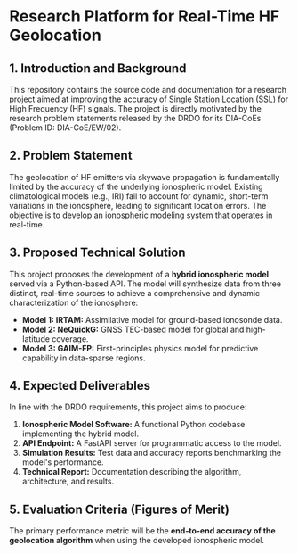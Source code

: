 
# Research Platform for Real-Time HF Geolocation

## 1. Introduction and Background

This repository contains the source code and documentation for a research project aimed at improving the accuracy of Single Station Location (SSL) for High Frequency (HF) signals. The project is directly motivated by the research problem statements released by the DRDO for its DIA-CoEs (Problem ID: DIA-CoE/EW/02).

## 2. Problem Statement

The geolocation of HF emitters via skywave propagation is fundamentally limited by the accuracy of the underlying ionospheric model. Existing climatological models (e.g., IRI) fail to account for dynamic, short-term variations in the ionosphere, leading to significant location errors. The objective is to develop an ionospheric modeling system that operates in real-time.

## 3. Proposed Technical Solution

This project proposes the development of a **hybrid ionospheric model** served via a Python-based API. The model will synthesize data from three distinct, real-time sources to achieve a comprehensive and dynamic characterization of the ionosphere:

*   **Model 1: IRTAM:** Assimilative model for ground-based ionosonde data.
*   **Model 2: NeQuickG:** GNSS TEC-based model for global and high-latitude coverage.
*   **Model 3: GAIM-FP:** First-principles physics model for predictive capability in data-sparse regions.

## 4. Expected Deliverables

In line with the DRDO requirements, this project aims to produce:

1.  **Ionospheric Model Software:** A functional Python codebase implementing the hybrid model.
2.  **API Endpoint:** A FastAPI server for programmatic access to the model.
3.  **Simulation Results:** Test data and accuracy reports benchmarking the model's performance.
4.  **Technical Report:** Documentation describing the algorithm, architecture, and results.

## 5. Evaluation Criteria (Figures of Merit)

The primary performance metric will be the **end-to-end accuracy of the geolocation algorithm** when using the developed ionospheric model.
